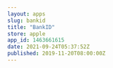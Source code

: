 ```yaml
---
layout: apps
slug: bankid
title: "BankID"
store: apple
app_id: 1463661615
date: 2021-09-24T05:37:52Z
published: 2019-11-20T08:00:00Z
---
```

